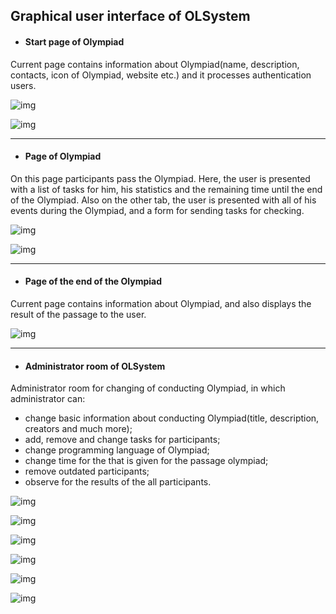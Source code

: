 ## Graphical user interface of OLSystem

- #### Start page of Olympiad

Current page contains information about Olympiad(name, description,
contacts, icon of Olympiad, website etc.) and it processes authentication 
users.

![img](./images/start-olympiad-page.png) 

![img](./images/authentification.png) 

____


- #### Page of Olympiad

On this page participants pass the Olympiad. Here, the user is presented 
with a list of tasks for him, his statistics and the remaining time 
until the end of the Olympiad. Also on the other tab, the user is presented 
with all of his events during the Olympiad, and a form for sending tasks 
for checking.

![img](./images/tasks-olympiad.png) 

![img](./images/sending-task.png) 

____


- #### Page of the end of the Olympiad

Current page contains information about Olympiad, and also displays the 
result of the passage to the user.

![img](./images/end-olympiad-page.png) 

____


- #### Administrator room of OLSystem

Administrator room for changing of conducting Olympiad, in which administrator can:

- change basic information about conducting Olympiad(title, description, creators and much more); 
- add, remove and change tasks for participants;
- change programming language of Olympiad;
- change time for the that is given for the passage olympiad;
- remove outdated participants;
- observe for the results of the all participants.

![img](./images/admin-room-information.png) 

![img](./images/admin-room-tasks.png) 

![img](./images/admin-room-test-data.png) 

![img](./images/admin-room-users.png) 

![img](./images/admin-room-results.png) 

![img](./images/admin-room-settings.png) 
